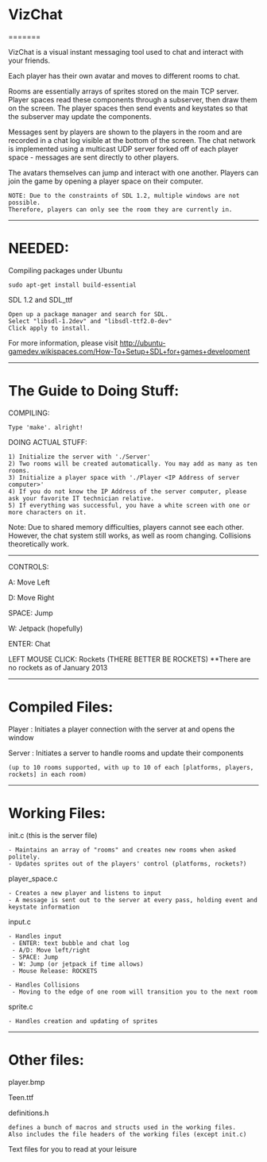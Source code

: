 VizChat
=======
=======

VizChat is a visual instant messaging tool used to chat and interact with your friends.

Each player has their own avatar and moves to different rooms to chat.

Rooms are essentially arrays of sprites stored on the main TCP server. Player spaces read these components through a subserver, then draw them on the screen.
The player spaces then send events and keystates so that the subserver may update the components.

Messages sent by players are shown to the players in the room and are recorded in a chat log visible at the bottom of the screen.
The chat network is implemented using a multicast UDP server forked off of each player space - messages are sent directly to other players.

The avatars themselves can jump and interact with one another. Players can join the game by opening a player space on their computer.

    NOTE: Due to the constraints of SDL 1.2, multiple windows are not possible. 
    Therefore, players can only see the room they are currently in.


------------------------------------

NEEDED:
========

Compiling packages under Ubuntu

    sudo apt-get install build-essential

SDL 1.2 and SDL_ttf

    Open up a package manager and search for SDL.
    Select "libsdl-1.2dev" and "libsdl-ttf2.0-dev"
    Click apply to install.

For more information, please visit http://ubuntu-gamedev.wikispaces.com/How-To+Setup+SDL+for+games+development 

------------------------------------

The Guide to Doing Stuff:
=========================

COMPILING:
    
    Type 'make'. alright!
  
DOING ACTUAL STUFF:
    
    1) Initialize the server with './Server'
    2) Two rooms will be created automatically. You may add as many as ten rooms.
    3) Initialize a player space with './Player <IP Address of server computer>'
    4) If you do not know the IP Address of the server computer, please ask your favorite IT technician relative.
    5) If everything was successful, you have a white screen with one or more characters on it. 

Note: Due to shared memory difficulties, players cannot see each other. However, the chat system still works, as well as room changing. Collisions theoretically work.
  
--------------------------------------

CONTROLS:

A: Move Left

D: Move Right

SPACE: Jump

W: Jetpack (hopefully)

ENTER: Chat

LEFT MOUSE CLICK: Rockets (THERE BETTER BE ROCKETS) **There are no rockets as of January 2013

------------------------------------

Compiled Files:
================

  Player <IP Address> : Initiates a player connection with the server at <IP Address> and opens the window

  Server : Initiates a server to handle rooms and update their components 
    
    (up to 10 rooms supported, with up to 10 of each [platforms, players, rockets] in each room)

------------------------------------

Working Files:
===============

init.c (this is the server file)
    
    - Maintains an array of "rooms" and creates new rooms when asked politely.
    - Updates sprites out of the players' control (platforms, rockets?)

player_space.c
    
    - Creates a new player and listens to input
    - A message is sent out to the server at every pass, holding event and keystate information

input.c
    
    - Handles input
     - ENTER: text bubble and chat log
     - A/D: Move left/right
     - SPACE: Jump
     - W: Jump (or jetpack if time allows)
     - Mouse Release: ROCKETS

    - Handles Collisions
     - Moving to the edge of one room will transition you to the next room

sprite.c
    
    - Handles creation and updating of sprites
    
------------------------------------

Other files:
=============

player.bmp

Teen.ttf

definitions.h 
    
    defines a bunch of macros and structs used in the working files. 
    Also includes the file headers of the working files (except init.c)

Text files for you to read at your leisure

